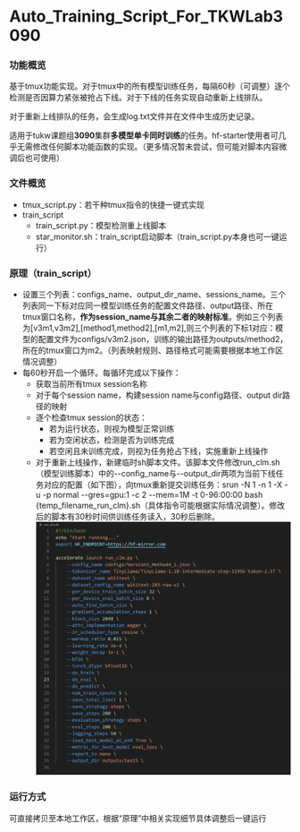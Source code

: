 # Auto_Training_Script_For_TKWLab3090

### 功能概览

基于tmux功能实现。对于tmux中的所有模型训练任务，每隔60秒（可调整）逐个检测是否因算力紧张被抢占下线。对于下线的任务实现自动重新上线排队。

对于重新上线排队的任务，会生成log.txt文件并在文件中生成历史记录。

适用于tukw课题组**3090**集群**多模型单卡同时训练**的任务。hf-starter使用者可几乎无需修改任何脚本功能函数的实现。（更多情况暂未尝试，但可能对脚本内容微调后也可使用）

### 文件概览

* tmux_script.py：若干种tmux指令的快捷一键式实现
* train_script
  * train_script.py：模型检测重上线脚本
  * star_monitor.sh：train_script启动脚本（train_script.py本身也可一键运行）

### 原理（train_script）

* 设置三个列表：configs_name、output_dir_name、sessions_name。三个列表同一下标对应同一模型训练任务的配置文件路径、output路径、所在tmux窗口名称，**作为session_name与其余二者的映射标准**。例如三个列表为[v3m1,v3m2],[method1,method2],[m1,m2],则三个列表的下标1对应：模型的配置文件为configs/v3m2.json，训练的输出路径为outputs/method2，所在的tmux窗口为m2。（列表映射规则、路径格式可能需要根据本地工作区情况调整）
* 每60秒开启一个循环。每循环完成以下操作：
  * 获取当前所有tmux session名称
  * 对于每个session name，构建session name与config路径、output dir路径的映射
  * 逐个检查tmux session的状态：
    * 若为运行状态，则视为模型正常训练
    * 若为空闲状态，检测是否为训练完成
    * 若空闲且未训练完成，则视为任务抢占下线，实施重新上线操作
  * 对于重新上线操作，新建临时sh脚本文件。该脚本文件修改run_clm.sh（模型训练脚本）中的--config_name与--output_dir两项为当前下线任务对应的配置（如下图），向tmux重新提交训练任务：srun -N 1 -n 1 -X -u -p normal --gres=gpu:1 -c 2 --mem=1M -t 0-96:00:00 bash {temp_filename_run_clm}.sh（具体指令可能根据实际情况调整）。修改后的脚本有30秒时间供训练任务读入，30秒后删除。
![](run_clm.png)

### 运行方式
可直接拷贝至本地工作区，根据“原理”中相关实现细节具体调整后一键运行